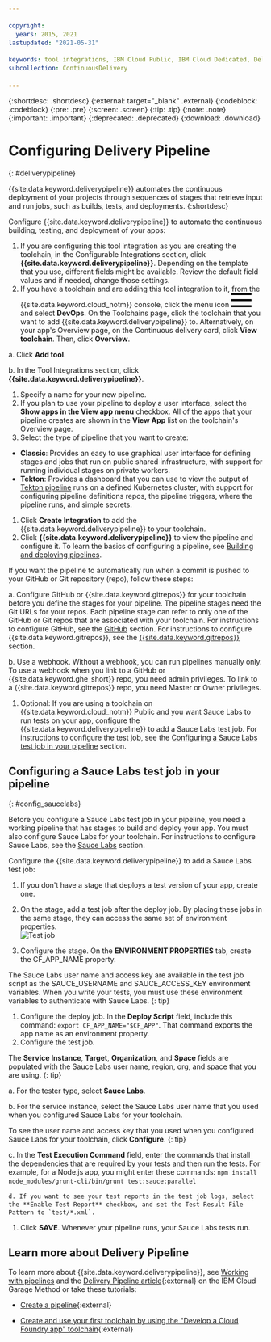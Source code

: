 ```yaml
---

copyright:
  years: 2015, 2021
lastupdated: "2021-05-31"

keywords: tool integrations, IBM Cloud Public, IBM Cloud Dedicated, Delivery Pipeline
subcollection: ContinuousDelivery

---
```


{:shortdesc: .shortdesc}
{:external: target="_blank" .external}
{:codeblock: .codeblock}
{:pre: .pre}
{:screen: .screen}
{:tip: .tip}
{:note: .note}
{:important: .important}
{:deprecated: .deprecated}
{:download: .download}   

# Configuring Delivery Pipeline
{: #deliverypipeline}

{{site.data.keyword.deliverypipeline}} automates the continuous deployment of your projects through sequences of stages that retrieve input and run jobs, such as builds, tests, and deployments.
{:shortdesc}

Configure {{site.data.keyword.deliverypipeline}} to automate the continuous building, testing, and deployment of your apps:

1. If you are configuring this tool integration as you are creating the toolchain, in the Configurable Integrations section, click **{{site.data.keyword.deliverypipeline}}**. Depending on the template that you use, different fields might be available. Review the default field values and if needed, change those settings.
1. If you have a toolchain and are adding this tool integration to it, from the {{site.data.keyword.cloud_notm}} console, click the menu icon ![hamburger icon](images/icon_hamburger.svg) and select **DevOps**. On the Toolchains page, click the toolchain that you want to add {{site.data.keyword.deliverypipeline}} to. Alternatively, on your app's Overview page, on the Continuous delivery card, click **View toolchain**. Then, click **Overview**.

 a. Click **Add tool**.

 b. In the Tool Integrations section, click **{{site.data.keyword.deliverypipeline}}**.

1. Specify a name for your new pipeline.
1. If you plan to use your pipeline to deploy a user interface, select the **Show apps in the View app menu** checkbox. All of the apps that your pipeline creates are shown in the **View App** list on the toolchain's Overview page.
1. Select the type of pipeline that you want to create:

 * **Classic**: Provides an easy to use graphical user interface for defining stages and jobs that run on public shared infrastructure, with support for running individual stages on private workers.
 * **Tekton**: Provides a dashboard that you can use to view the output of [Tekton pipeline](/docs/services/ContinuousDelivery?topic=ContinuousDelivery-tekton-pipelines) runs on a defined Kubernetes cluster, with support for configuring pipeline definitions repos, the pipeline triggers, where the pipeline runs, and simple secrets.

1. Click **Create Integration** to add the {{site.data.keyword.deliverypipeline}} to your toolchain.
1. Click **{{site.data.keyword.deliverypipeline}}** to view the pipeline and configure it. To learn the basics of configuring a pipeline, see [Building and deploying pipelines](/docs/services/ContinuousDelivery?topic=ContinuousDelivery-deliverypipeline_build_deploy).

  If you want the pipeline to automatically run when a commit is pushed to your GitHub or Git repository (repo), follow these steps:

   a. Configure GitHub or {{site.data.keyword.gitrepos}} for your toolchain before you define the stages for your pipeline. The pipeline stages need the Git URLs for your repos. Each pipeline stage can refer to only one of the GitHub or Git repos that are associated with your toolchain. For instructions to configure GitHub, see the [GitHub](#github) section. For instructions to configure {{site.data.keyword.gitrepos}}, see the [{{site.data.keyword.gitrepos}}](#grit) section.

   b. Use a webhook. Without a webhook, you can run pipelines manually only. To use a webhook when you link to a GitHub or {{site.data.keyword.ghe_short}} repo, you need admin privileges. To link to a {{site.data.keyword.gitrepos}} repo, you need Master or Owner privileges.

1. Optional: If you are using a toolchain on {{site.data.keyword.cloud_notm}} Public and you want Sauce Labs to run tests on your app, configure the {{site.data.keyword.deliverypipeline}} to add a Sauce Labs test job. For instructions to configure the test job, see the [Configuring a Sauce Labs test job in your pipeline](#config_saucelabs) section.

## Configuring a Sauce Labs test job in your pipeline
{: #config_saucelabs}

Before you configure a Sauce Labs test job in your pipeline, you need a working pipeline that has stages to build and deploy your app. You must also configure Sauce Labs for your toolchain. For instructions to configure Sauce Labs, see the [Sauce Labs](#saucelabs) section.

Configure the {{site.data.keyword.deliverypipeline}} to add a Sauce Labs test job:

1. If you don't have a stage that deploys a test version of your app, create one.
1. On the stage, add a test job after the deploy job. By placing these jobs in the same stage, they can access the same set of environment properties.   
  ![Test job](images/toolchain_test_job.png)

1. Configure the stage. On the **ENVIRONMENT PROPERTIES** tab, create the CF_APP_NAME property.

  The Sauce Labs user name and access key are available in the test job script as the SAUCE_USERNAME and SAUCE_ACCESS_KEY environment variables. When you write your tests, you must use these environment variables to authenticate with Sauce Labs.
  {: tip}

1. Configure the deploy job. In the **Deploy Script** field, include this command: `export CF_APP_NAME="$CF_APP"`. That command exports the app name as an environment property.
1. Configure the test job. 

  The **Service Instance**, **Target**, **Organization**, and **Space** fields are populated with the Sauce Labs user name, region, org, and space that you are using.
  {: tip}

  a. For the tester type, select **Sauce Labs**.

  b. For the service instance, select the Sauce Labs user name that you used when you configured Sauce Labs for your toolchain.

   To see the user name and access key that you used when you configured Sauce Labs for your toolchain, click **Configure**.
   {: tip}

  c. In the **Test Execution Command** field, enter the commands that install the dependencies that are required by your tests and then run the tests. For example, for a Node.js app, you might enter these commands:
     ```
     npm install
     node_modules/grunt-cli/bin/grunt test:sauce:parallel
     ```

    d. If you want to see your test reports in the test job logs, select the **Enable Test Report** checkbox, and set the Test Result File Pattern to `test/*.xml`.

1. Click **SAVE**. Whenever your pipeline runs, your Sauce Labs tests run.

## Learn more about Delivery Pipeline

To learn more about {{site.data.keyword.deliverypipeline}}, see [Working with pipelines](/docs/services/ContinuousDelivery?topic=ContinuousDelivery-pipeline-working) and the [Delivery Pipeline article](https://www.ibm.com/cloud/garage/content/deliver/tool_delivery_pipeline/){:external} on the IBM Cloud Garage Method or take these tutorials:

  * [Create a pipeline](https://www.ibm.com/cloud/garage/tutorials/create-a-pipeline){:external}

  * [Create and use your first toolchain by using the "Develop a Cloud Foundry app" toolchain](https://www.ibm.com/cloud/garage/tutorials/introduce-develop-cloud-foundry-app-toolchain){:external}

